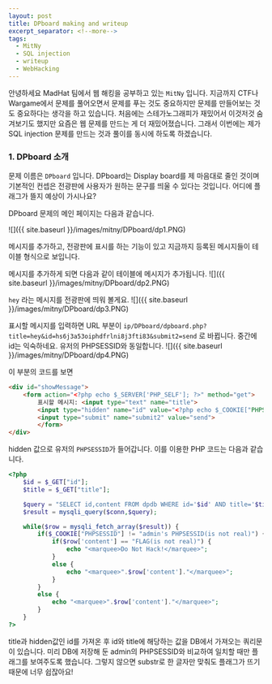 ```yaml
---
layout: post
title: DPboard making and writeup
excerpt_separator: <!--more-->
tags:
  - MitNy
  - SQL injection
  - writeup
  - WebHacking
---
```


안녕하세요 MadHat 팀에서 웹 해킹을 공부하고 있는 `MitNy` 입니다. 지금까지 CTF나 Wargame에서 문제를 풀어오면서
문제를 푸는 것도 중요하지만 문제를 만들어보는 것도 중요하다는 생각을 하고 있습니다.
처음에는 스테가노그래피가 재밌어서 이것저것 숨겨보기도 했지만 요즘은 웹 문제를 만드는 게 더 재밌어졌습니다.
그래서 이번에는 제가 SQL injection 문제를 만드는 것과 풀이를 동시에 하도록 하겠습니다.

<!--more-->


### 1. DPboard 소개

문제 이름은 `DPboard` 입니다. DPboard는 Display board를 제 마음대로 줄인 것이며 기본적인 컨셉은
전광판에 사용자가 원하는 문구를 띄울 수 있다는 것입니다.
어디에 플래그가 뜰지 예상이 가시나요?

DPboard 문제의 메인 페이지는 다음과 같습니다.

![]({{ site.baseurl }}/images/mitny/DPboard/dp1.PNG)

메시지를 추가하고, 전광판에 표시를 하는 기능이 있고 지금까지 등록된 메시지들이 테이블 형식으로 보입니다.

메시지를 추가하게 되면 다음과 같이 테이블에 메시지가 추가됩니다.
![]({{ site.baseurl }}/images/mitny/DPboard/dp2.PNG)

`hey` 라는 메시지를 전광판에 띄워 볼게요.
![]({{ site.baseurl }}/images/mitny/DPboard/dp3.PNG)

표시할 메시지를 입력하면 URL 부분이 `ip/DPboard/dpboard.php?title=hey&id=hs6j3a53oiphdfrlni8j3fti83&submit2=send` 로 바뀝니다.
중간에 id는 익숙하네요. 유저의 PHPSESSID와 동일합니다.
![]({{ site.baseurl }}/images/mitny/DPboard/dp4.PNG)


이 부분의 코드를 보면

```html
<div id="showMessage">
	<form action="<?php echo $_SERVER['PHP_SELF']; ?>" method="get">
		표시할 메시지: <input type="text" name="title">
		<input type="hidden" name="id" value="<?php echo $_COOKIE["PHPSESSID"]; ?>">
		<input type="submit" name="submit2" value="send">
		</form>
</div>
```

hidden 값으로 유저의 `PHPSESSID`가 들어갑니다. 이를 이용한 PHP 코드는 다음과 같습니다.

```php
<?php
	$id = $_GET["id"];
	$title = $_GET["title"];

	$query = "SELECT id,content FROM dpdb WHERE id='$id' AND title='$title'";
	$result = mysqli_query($conn,$query);

	while($row = mysqli_fetch_array($result)) {
		if($_COOKIE["PHPSESSID"] != "admin's PHPSESSID(is not real)") {
			if($row['content'] == "FLAG(is not real)") {
				echo "<marquee>Do Not Hack!</marquee>";
			}
			else {
				echo "<marquee>".$row['content']."</marquee>";
			}
		}
		else {
			echo "<marquee>".$row['content']."</marquee>";
		}
	}
?>
```

title과 hidden값인 id를 가져온 후 id와 title에 해당하는 값을 DB에서 가져오는 쿼리문이 있습니다.
미리 DB에 저장해 둔 admin의 PHPSESSID와 비교하여 일치할 때만 플래그를 보여주도록 했습니다.
그렇지 않으면 substr로 한 글자만 맞춰도 플래그가 뜨기 때문에 너무 쉽잖아요!





